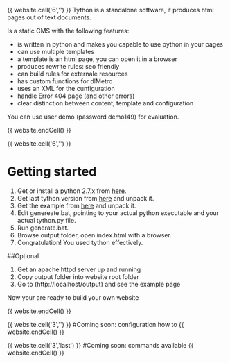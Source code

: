 {{ website.cell('6','') }}
Tython is a standalone software, it produces html pages out of text documents.

Is a static CMS with the following features:

- is written in python and makes you capable to use python in your pages
- can use multiple templates
- a template is an html page, you can open it in a browser
- produces rewrite rules: seo friendly
- can build rules for externale resources
- has custom functions for dlMetro
- uses an XML for the cunfiguration
- handle Error 404 page \(and other errors\)
- clear distinction between content, template and configuration

You can use user demo \(password demo149\) for evaluation.

{{ website.endCell() }}

{{ website.cell('6','') }}
# Getting started

1. Get or install a python 2.7.x from [here](https://www.python.org/downloads/release/python-279/).
1. Get last tython version from [here](https://codeload.github.com/develost/pyApps/zip/master) and unpack it.
1. Get the example from [here](https://raw.githubusercontent.com/develost/pyApps/master/examples/tython-example.zip) and unpack it.
1. Edit genereate.bat, pointing to your actual python executable and your actual tython.py file.
1. Run generate.bat.
1. Browse output folder, open index.html with a browser.
1. Congratulation! You used tython effectively.

##Optional
1. Get an apache httpd server up and running
1. Copy output folder into website root folder
1. Go to (http://localhost/output) and see the example page

Now your are ready to build your own website

{{ website.endCell() }}

{{ website.cell('3','') }}
#Coming soon: 
configuration how to
{{ website.endCell() }}

{{ website.cell('3','last') }}
#Coming soon: 
commands available
{{ website.endCell() }}
